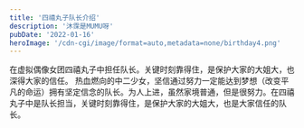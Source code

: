 ```yaml
---
title: '四禧丸子队长介绍'
description: '沐霂是MUMU呀'
pubDate: '2022-01-16'
heroImage: '/cdn-cgi/image/format=auto,metadata=none/birthday4.png'
---
```


在虚拟偶像女团四禧丸子中担任队长。关键时刻靠得住，是保护大家的大姐大，也深得大家的信任。 热血燃向的中二少女，坚信通过努力一定能达到梦想（改变平凡的命运）拥有坚定信念的队长。为人上进，虽然家境普通，但是很努力。在四禧丸子中是队长担当，关键时刻靠得住，是保护大家的大姐大，也是大家信任的队长。 

